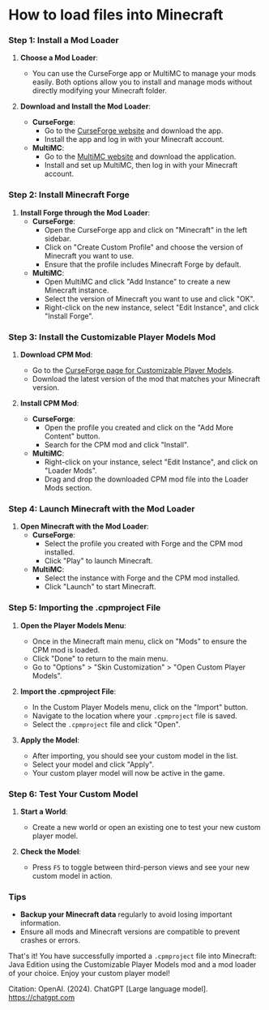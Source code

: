 # How to load files into Minecraft

### Step 1: Install a Mod Loader
1. **Choose a Mod Loader**:
   - You can use the CurseForge app or MultiMC to manage your mods easily. Both options allow you to install and manage mods without directly modifying your Minecraft folder.

2. **Download and Install the Mod Loader**:
   - **CurseForge**:
     - Go to the [CurseForge website](https://curseforge.overwolf.com/) and download the app.
     - Install the app and log in with your Minecraft account.
   - **MultiMC**:
     - Go to the [MultiMC website](https://multimc.org/) and download the application.
     - Install and set up MultiMC, then log in with your Minecraft account.

### Step 2: Install Minecraft Forge
1. **Install Forge through the Mod Loader**:
   - **CurseForge**:
     - Open the CurseForge app and click on "Minecraft" in the left sidebar.
     - Click on "Create Custom Profile" and choose the version of Minecraft you want to use.
     - Ensure that the profile includes Minecraft Forge by default.
   - **MultiMC**:
     - Open MultiMC and click "Add Instance" to create a new Minecraft instance.
     - Select the version of Minecraft you want to use and click "OK".
     - Right-click on the new instance, select "Edit Instance", and click "Install Forge".

### Step 3: Install the Customizable Player Models Mod
1. **Download CPM Mod**:
   - Go to the [CurseForge page for Customizable Player Models](https://www.curseforge.com/minecraft/mc-mods/customizable-player-models).
   - Download the latest version of the mod that matches your Minecraft version.

2. **Install CPM Mod**:
   - **CurseForge**:
     - Open the profile you created and click on the "Add More Content" button.
     - Search for the CPM mod and click "Install".
   - **MultiMC**:
     - Right-click on your instance, select "Edit Instance", and click on "Loader Mods".
     - Drag and drop the downloaded CPM mod file into the Loader Mods section.

### Step 4: Launch Minecraft with the Mod Loader
1. **Open Minecraft with the Mod Loader**:
   - **CurseForge**:
     - Select the profile you created with Forge and the CPM mod installed.
     - Click "Play" to launch Minecraft.
   - **MultiMC**:
     - Select the instance with Forge and the CPM mod installed.
     - Click "Launch" to start Minecraft.

### Step 5: Importing the .cpmproject File
1. **Open the Player Models Menu**:
   - Once in the Minecraft main menu, click on "Mods" to ensure the CPM mod is loaded.
   - Click "Done" to return to the main menu.
   - Go to "Options" > "Skin Customization" > "Open Custom Player Models".

2. **Import the .cpmproject File**:
   - In the Custom Player Models menu, click on the "Import" button.
   - Navigate to the location where your `.cpmproject` file is saved.
   - Select the `.cpmproject` file and click "Open".

3. **Apply the Model**:
   - After importing, you should see your custom model in the list.
   - Select your model and click "Apply".
   - Your custom player model will now be active in the game.

### Step 6: Test Your Custom Model
1. **Start a World**:
   - Create a new world or open an existing one to test your new custom player model.

2. **Check the Model**:
   - Press `F5` to toggle between third-person views and see your new custom model in action.

### Tips
- **Backup your Minecraft data** regularly to avoid losing important information.
- Ensure all mods and Minecraft versions are compatible to prevent crashes or errors.

That's it! You have successfully imported a `.cpmproject` file into Minecraft: Java Edition using the Customizable Player Models mod and a mod loader of your choice. Enjoy your custom player model!


Citation:
OpenAI. (2024). ChatGPT [Large language model]. https://chatgpt.com
